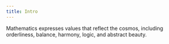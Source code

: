 ```yaml
---
title: Intro
---
```


Mathematics expresses values that reflect the cosmos, including orderliness, balance, harmony, logic, and abstract beauty.
